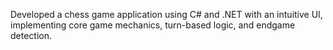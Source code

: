 Developed a chess game application using C# and .NET with an intuitive UI, implementing core game mechanics, turn-based logic, and endgame detection.
